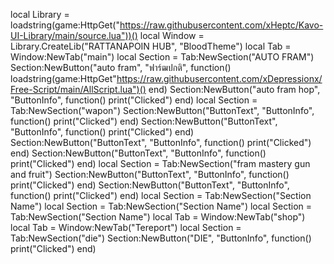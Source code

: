 local Library = loadstring(game:HttpGet("https://raw.githubusercontent.com/xHeptc/Kavo-UI-Library/main/source.lua"))()
local Window = Library.CreateLib("RATTANAPOIN HUB", "BloodTheme")
local Tab = Window:NewTab("main")
local Section = Tab:NewSection("AUTO FRAM")
Section:NewButton("auto fram", "ฟาร์ฒปกติ", function()
loadstring(game:HttpGet"https://raw.githubusercontent.com/xDepressionx/Free-Script/main/AllScript.lua")()
end)
Section:NewButton("auto fram hop", "ButtonInfo", function()
    print("Clicked")
end)
local Section = Tab:NewSection("wapon")
Section:NewButton("ButtonText", "ButtonInfo", function()
    print("Clicked")
end)
Section:NewButton("ButtonText", "ButtonInfo", function()
    print("Clicked")
end)
Section:NewButton("ButtonText", "ButtonInfo", function()
    print("Clicked")
end)
Section:NewButton("ButtonText", "ButtonInfo", function()
    print("Clicked")
end)
local Section = Tab:NewSection("fram mastery gun and fruit")
Section:NewButton("ButtonText", "ButtonInfo", function()
    print("Clicked")
end)
Section:NewButton("ButtonText", "ButtonInfo", function()
    print("Clicked")
end)
local Section = Tab:NewSection("Section Name")
local Section = Tab:NewSection("Section Name")
local Section = Tab:NewSection("Section Name")
local Tab = Window:NewTab("shop")
local Tab = Window:NewTab("Tereport")
local Section = Tab:NewSection("die")
Section:NewButton("DIE", "ButtonInfo", function()
    print("Clicked")
end)

